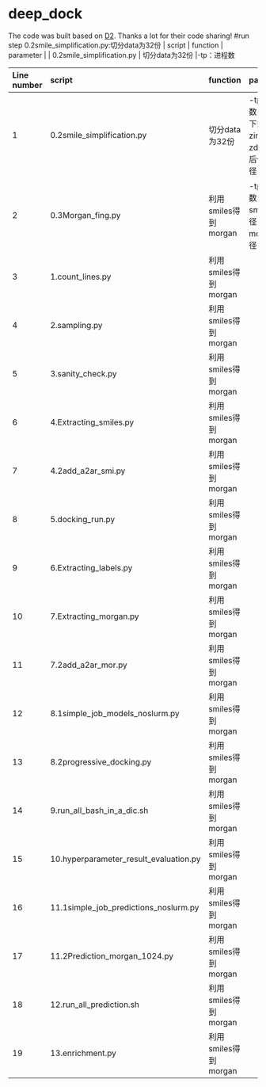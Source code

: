 # deep_dock
The code was built based on [D2](https://github.com/vibudh2209/D2). Thanks a lot for their code sharing!
#run step
0.2smile_simplification.py:切分data为32份
| script | function | parameter |
| 0.2smile_simplification.py | 切分data为32份 |-tp：进程数

| Line number | script | function | parameter
|:---|:---|:---|:---|
| 1 | 0.2smile_simplification.py | 切分data为32份 | -tp：进程数，-fn：下载下来zinc路径， zd：切分后保存的路径            
| 2 | 0.3Morgan_fing.py | 利用smiles得到morgan | -tp：进程数，-zd：smiles路径，-dd：morgan路径
| 3 | 1.count_lines.py | 利用smiles得到morgan | 
| 4 | 2.sampling.py | 利用smiles得到morgan | 
| 5 | 3.sanity_check.py | 利用smiles得到morgan | 
| 6 | 4.Extracting_smiles.py | 利用smiles得到morgan | 
| 7 | 4.2add_a2ar_smi.py | 利用smiles得到morgan | 
| 8 | 5.docking_run.py | 利用smiles得到morgan | 
| 9 | 6.Extracting_labels.py | 利用smiles得到morgan | 
| 10 | 7.Extracting_morgan.py | 利用smiles得到morgan | 
| 11 | 7.2add_a2ar_mor.py | 利用smiles得到morgan | 
| 12 | 8.1simple_job_models_noslurm.py | 利用smiles得到morgan | 
| 13 | 8.2progressive_docking.py | 利用smiles得到morgan | 
| 14 | 9.run_all_bash_in_a_dic.sh | 利用smiles得到morgan | 
| 15 | 10.hyperparameter_result_evaluation.py | 利用smiles得到morgan | 
| 16 | 11.1simple_job_predictions_noslurm.py | 利用smiles得到morgan | 
| 17 | 11.2Prediction_morgan_1024.py | 利用smiles得到morgan | 
| 18 | 12.run_all_prediction.sh | 利用smiles得到morgan | 
| 19 | 13.enrichment.py | 利用smiles得到morgan | 
